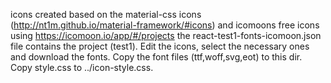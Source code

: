 icons created based on the material-css icons (http://nt1m.github.io/material-framework/#icons) and icomoons free icons using
https://icomoon.io/app/#/projects
the react-test1-fonts-icomoon.json file contains the project (test1).
Edit the icons, select the necessary ones and download the fonts.
Copy the font files (ttf,woff,svg,eot) to this dir. Copy style.css to ../icon-style.css.
